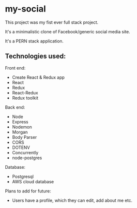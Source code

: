# my-social

This project was my fist ever full stack project.

It's a minimalistic clone of Facebook/generic social media site.

It's a PERN stack application.

## Technologies used:

Front end:
- Create React & Redux app
- React
- Redux
- React-Redux
- Redux toolkit

Back end:
- Node
- Express
- Nodemon
- Morgan
- Body Parser
- CORS
- DOTENV
- Concurrently
- node-postgres

Database:
- Postgresql
- AWS cloud database

Plans to add for future:
- Users have a profile, which they can edit, add about me etc.
